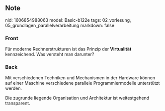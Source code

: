 ## Note
nid: 1606854988063
model: Basic-b122e
tags: 02_vorlesung, 05_grundlagen_parallelverarbeitung
markdown: false

### Front
<p>Für moderne Rechnerstrukturen ist das Prinzip der
<b>Virtualität</b> kennzeichend. Was versteht man darunter?

### Back
<p>Mit verschiedenen Techniken und Mechanismen in der Hardware
können auf einer Maschine verschiedene parallele Programmiermodelle
unterstützt werden.
<p>Die zugrunde liegende Organisation und Architektur ist
weitestgehend transparent.
